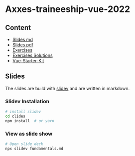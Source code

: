 # Axxes-traineeship-vue-2022

## Content

- [Slides md](./slides/fundamentals.md)
- [Slides pdf](./slides/fundamentals.pdf)
- [Exercises](./exercises/fundamentals.md)
- [Exercises Solutions](./exercises/fundamentals_solutions.md)
- [Vue-Starter-Kit](./vue-starter-kit/README.md)

## Slides

The slides are build with [slidev](https://sli.dev/) and are written in markdown.
 
### Slidev Installation

```bash
# install slidev
cd clides
npm install  # or yarn
```

### View as slide show

```bash
# Open slide deck
npx slidev fundamentals.md
```

